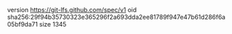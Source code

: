 version https://git-lfs.github.com/spec/v1
oid sha256:29f94b35730323e365296f2a693dda2ee81789f947e47b61d286f6a05bf9da71
size 1345
